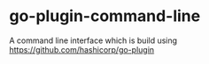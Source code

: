 # go-plugin-command-line
A command line interface which is build using https://github.com/hashicorp/go-plugin
